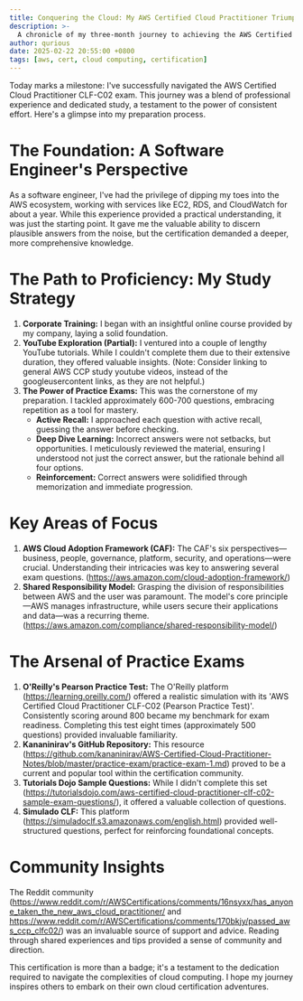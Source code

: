 ```yaml
---
title: Conquering the Cloud: My AWS Certified Cloud Practitioner Triumph
description: >-
  A chronicle of my three-month journey to achieving the AWS Certified Cloud Practitioner CLF-C02 certification, blending practical experience with focused study.
author: qurious
date: 2025-02-22 20:55:00 +0800
tags: [aws, cert, cloud computing, certification]
---
```


Today marks a milestone: I've successfully navigated the AWS Certified Cloud Practitioner CLF-C02 exam. This journey was a blend of professional experience and dedicated study, a testament to the power of consistent effort. Here's a glimpse into my preparation process.

# The Foundation: A Software Engineer's Perspective

As a software engineer, I've had the privilege of dipping my toes into the AWS ecosystem, working with services like EC2, RDS, and CloudWatch for about a year. While this experience provided a practical understanding, it was just the starting point. It gave me the valuable ability to discern plausible answers from the noise, but the certification demanded a deeper, more comprehensive knowledge.

# The Path to Proficiency: My Study Strategy

1.  **Corporate Training:** I began with an insightful online course provided by my company, laying a solid foundation.
2.  **YouTube Exploration (Partial):** I ventured into a couple of lengthy YouTube tutorials. While I couldn't complete them due to their extensive duration, they offered valuable insights. (Note: Consider linking to general AWS CCP study youtube videos, instead of the googleusercontent links, as they are not helpful.)
3.  **The Power of Practice Exams:** This was the cornerstone of my preparation. I tackled approximately 600-700 questions, embracing repetition as a tool for mastery.
    * **Active Recall:** I approached each question with active recall, guessing the answer before checking.
    * **Deep Dive Learning:** Incorrect answers were not setbacks, but opportunities. I meticulously reviewed the material, ensuring I understood not just the correct answer, but the rationale behind all four options.
    * **Reinforcement:** Correct answers were solidified through memorization and immediate progression.

# Key Areas of Focus

1.  **AWS Cloud Adoption Framework (CAF):** The CAF's six perspectives—business, people, governance, platform, security, and operations—were crucial. Understanding their intricacies was key to answering several exam questions. (https://aws.amazon.com/cloud-adoption-framework/)
2.  **Shared Responsibility Model:** Grasping the division of responsibilities between AWS and the user was paramount. The model's core principle—AWS manages infrastructure, while users secure their applications and data—was a recurring theme. (https://aws.amazon.com/compliance/shared-responsibility-model/)

# The Arsenal of Practice Exams

1.  **O'Reilly's Pearson Practice Test:** The O'Reilly platform (https://learning.oreilly.com/) offered a realistic simulation with its 'AWS Certified Cloud Practitioner CLF-C02 (Pearson Practice Test)'. Consistently scoring around 800 became my benchmark for exam readiness. Completing this test eight times (approximately 500 questions) provided invaluable familiarity.
2.  **Kananinirav's GitHub Repository:** This resource (https://github.com/kananinirav/AWS-Certified-Cloud-Practitioner-Notes/blob/master/practice-exam/practice-exam-1.md) proved to be a current and popular tool within the certification community.
3.  **Tutorials Dojo Sample Questions:** While I didn't complete this set (https://tutorialsdojo.com/aws-certified-cloud-practitioner-clf-c02-sample-exam-questions/), it offered a valuable collection of questions.
4.  **Simulado CLF:** This platform (https://simuladoclf.s3.amazonaws.com/english.html) provided well-structured questions, perfect for reinforcing foundational concepts.

# Community Insights

The Reddit community (https://www.reddit.com/r/AWSCertifications/comments/16nsyxx/has_anyone_taken_the_new_aws_cloud_practitioner/ and https://www.reddit.com/r/AWSCertifications/comments/170bkjy/passed_aws_ccp_clfc02/) was an invaluable source of support and advice. Reading through shared experiences and tips provided a sense of community and direction.

This certification is more than a badge; it's a testament to the dedication required to navigate the complexities of cloud computing. I hope my journey inspires others to embark on their own cloud certification adventures.
